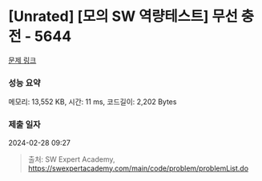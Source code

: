 # [Unrated] [모의 SW 역량테스트] 무선 충전 - 5644 

[문제 링크](https://swexpertacademy.com/main/code/problem/problemDetail.do?contestProbId=AWXRDL1aeugDFAUo) 

### 성능 요약

메모리: 13,552 KB, 시간: 11 ms, 코드길이: 2,202 Bytes

### 제출 일자

2024-02-28 09:27



> 출처: SW Expert Academy, https://swexpertacademy.com/main/code/problem/problemList.do